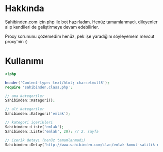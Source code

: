 Hakkında
====================

Sahibinden.com için php ile bot hazırladım. Henüz tamamlanmadı, dileyenler alıp kendileri de geliştirmeye devam edebilirler.

Proxy sorununu çözemedim henüz, pek işe yaradığını söyleyemem mevcut proxy'nin :)

Kullanımı
====================

```php
<?php

header('Content-type: text/html; charset=utf8');
require 'sahibinden.class.php';

// ana kategoriler
Sahibinden::Kategori();

// alt kategoriler
Sahibinden::Kategori('emlak');

// kategori içerikleri
Sahibinden::Liste('emlak');
Sahibinden::Liste('emlak', 20); // 2. sayfa

// içerik detayı (henüz tamamlanmadı)
Sahibinden::Detay('http://www.sahibinden.com/ilan/emlak-konut-satilik-dorlion-gayrimenkul-den-yildiztepe-de-sifir-bina-da-2-plus1-153319984/detay');
```
